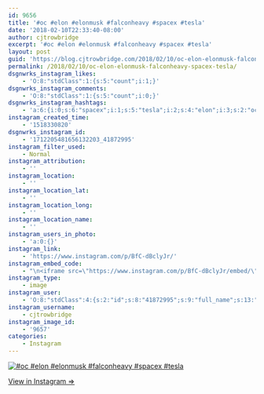 ```yaml
---
id: 9656
title: '#oc #elon #elonmusk #falconheavy #spacex #tesla'
date: '2018-02-10T22:33:40-08:00'
author: cjtrowbridge
excerpt: '#oc #elon #elonmusk #falconheavy #spacex #tesla'
layout: post
guid: 'https://blog.cjtrowbridge.com/2018/02/10/oc-elon-elonmusk-falconheavy-spacex-tesla/'
permalink: /2018/02/10/oc-elon-elonmusk-falconheavy-spacex-tesla/
dsgnwrks_instagram_likes:
    - 'O:8:"stdClass":1:{s:5:"count";i:1;}'
dsgnwrks_instagram_comments:
    - 'O:8:"stdClass":1:{s:5:"count";i:0;}'
dsgnwrks_instagram_hashtags:
    - 'a:6:{i:0;s:6:"spacex";i:1;s:5:"tesla";i:2;s:4:"elon";i:3;s:2:"oc";i:4;s:11:"falconheavy";i:5;s:8:"elonmusk";}'
instagram_created_time:
    - '1518330820'
dsgnwrks_instagram_id:
    - '1712205481656132203_41872995'
instagram_filter_used:
    - Normal
instagram_attribution:
    - ''
instagram_location:
    - ''
instagram_location_lat:
    - ''
instagram_location_long:
    - ''
instagram_location_name:
    - ''
instagram_users_in_photo:
    - 'a:0:{}'
instagram_link:
    - 'https://www.instagram.com/p/BfC-dBclyJr/'
instagram_embed_code:
    - "\n<iframe src=\"https://www.instagram.com/p/BfC-dBclyJr/embed/\" width=\"612\" height=\"710\" frameborder=\"0\" scrolling=\"no\" allowtransparency=\"true\" class=\"insta-image-embed\"></iframe>\n"
instagram_type:
    - image
instagram_user:
    - 'O:8:"stdClass":4:{s:2:"id";s:8:"41872995";s:9:"full_name";s:13:"CJ Trowbridge";s:15:"profile_picture";s:141:"https://scontent.cdninstagram.com/vp/de69b7330c0c25c050ecfa136eea9cfb/5B1A851C/t51.2885-19/s150x150/13724650_1188772791164794_142557231_a.jpg";s:8:"username";s:12:"cjtrowbridge";}'
instagram_username:
    - cjtrowbridge
instagram_image_id:
    - '9657'
categories:
    - Instagram
---
```


[![#oc #elon #elonmusk #falconheavy #spacex #tesla](https://blog.cjtrowbridge.com/wp-content/uploads/2018/02/1518330820-1-1.jpg)](https://www.instagram.com/p/BfC-dBclyJr/)

[View in Instagram ⇒](https://www.instagram.com/p/BfC-dBclyJr/)